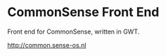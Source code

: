 CommonSense Front End
=====================

Front end for CommonSense, written in GWT.

http://common.sense-os.nl
